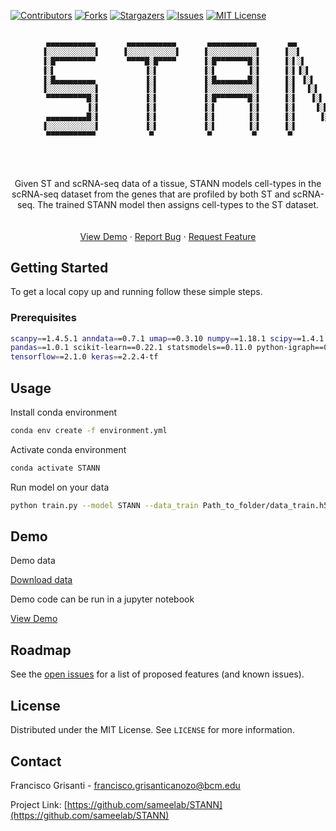 
<!-- PROJECT SHIELDS -->
<!--
*** I'm using markdown "reference style" links for readability.
*** Reference links are enclosed in brackets [ ] instead of parentheses ( ).
*** See the bottom of this document for the declaration of the reference variables
*** for contributors-url, forks-url, etc. This is an optional, concise syntax you may use.
*** https://www.markdownguide.org/basic-syntax/#reference-style-links
-->

[![Contributors][contributors-shield]][contributors-url]
[![Forks][forks-shield]][forks-url]
[![Stargazers][stars-shield]][stars-url]
[![Issues][issues-shield]][issues-url]
[![MIT License][license-shield]][license-url]


```sh

        ▄▄▄▄▄▄▄▄▄▄▄       ▄▄▄▄▄▄▄▄▄▄▄       ▄▄▄▄▄▄▄▄▄▄▄       ▄▄        ▄       ▄▄        ▄ 
       ▐░░░░░░░░░░░▌     ▐░░░░░░░░░░░▌     ▐░░░░░░░░░░░▌     ▐░░▌      ▐░▌     ▐░░▌      ▐░▌
       ▐░█▀▀▀▀▀▀▀▀▀       ▀▀▀▀█░█▀▀▀▀      ▐░█▀▀▀▀▀▀▀█░▌     ▐░▌░▌     ▐░▌     ▐░▌░▌     ▐░▌
       ▐░▌                    ▐░▌          ▐░▌       ▐░▌     ▐░▌▐░▌    ▐░▌     ▐░▌▐░▌    ▐░▌
       ▐░█▄▄▄▄▄▄▄▄▄           ▐░▌          ▐░█▄▄▄▄▄▄▄█░▌     ▐░▌ ▐░▌   ▐░▌     ▐░▌ ▐░▌   ▐░▌
       ▐░░░░░░░░░░░▌          ▐░▌          ▐░░░░░░░░░░░▌     ▐░▌  ▐░▌  ▐░▌     ▐░▌  ▐░▌  ▐░▌
        ▀▀▀▀▀▀▀▀▀█░▌          ▐░▌          ▐░█▀▀▀▀▀▀▀█░▌     ▐░▌   ▐░▌ ▐░▌     ▐░▌   ▐░▌ ▐░▌
                 ▐░▌          ▐░▌          ▐░▌       ▐░▌     ▐░▌    ▐░▌▐░▌     ▐░▌    ▐░▌▐░▌
        ▄▄▄▄▄▄▄▄▄█░▌          ▐░▌          ▐░▌       ▐░▌     ▐░▌     ▐░▐░▌     ▐░▌     ▐░▐░▌
       ▐░░░░░░░░░░░▌          ▐░▌          ▐░▌       ▐░▌     ▐░▌      ▐░░▌     ▐░▌      ▐░░▌
        ▀▀▀▀▀▀▀▀▀▀▀            ▀            ▀         ▀       ▀        ▀▀       ▀        ▀▀ 
                                                                                     
```

<!-- PROJECT LOGO -->

<br />

<p align="center">
  
  <a href="https://github.com/github_username/repo_name">
    
   
  </a>

  <p align="center">
     Given ST and scRNA-seq data of a tissue, STANN models cell-types in the scRNA-seq dataset from the genes that are profiled by both ST and scRNA-seq. The trained STANN model then assigns cell-types to the ST dataset.
    <br />
    <br />
    <br />
    <a href="https://github.com/sameelab/STANN/notebooks/demo.ipynb">View Demo</a>
    ·
    <a href="https://github.com/sameelab/STANN/issues">Report Bug</a>
    ·
    <a href="https://github.com/sameelab/STANN/issues">Request Feature</a>
  </p>
</p>


<!-- GETTING STARTED -->

## Getting Started

To get a local copy up and running follow these simple steps.

### Prerequisites

```sh
scanpy==1.4.5.1 anndata==0.7.1 umap==0.3.10 numpy==1.18.1 scipy==1.4.1 
pandas==1.0.1 scikit-learn==0.22.1 statsmodels==0.11.0 python-igraph==0.8.0 
tensorflow==2.1.0 keras==2.2.4-tf
```


<!-- USAGE EXAMPLES -->

## Usage

Install conda environment

```sh
conda env create -f environment.yml
```

Activate conda environment 

```sh
conda activate STANN
```

Run model on your data

```sh
python train.py --model STANN --data_train Path_to_folder/data_train.h5ad --data_predict Path_to_folder/data_predict.h5ad --output Path_to_Output_folder/
```

## Demo

Demo data 

<p>
  <p>
    <a href="link to download data">Download data</a>
  </p>
</p>

Demo code can be run in a jupyter notebook

<p>
  <p>
    <a href="https://github.com/sameelab/STANN/notebooks/demo.ipynb">View Demo</a>
  </p>
</p>


<!-- ROADMAP -->
## Roadmap

See the [open issues](https://github.com/sameelab/STANN/issues) for a list of proposed features (and known issues).


<!-- LICENSE -->
## License

Distributed under the MIT License. See `LICENSE` for more information.



<!-- CONTACT -->
## Contact

Francisco Grisanti - francisco.grisanticanozo@bcm.edu

Project Link: [https://github.com/sameelab/STANN](https://github.com/sameelab/STANN)





<!-- MARKDOWN LINKS & IMAGES -->
<!-- https://www.markdownguide.org/basic-syntax/#reference-style-links -->
[contributors-shield]: https://img.shields.io/github/contributors/sameelab/STANN.svg?style=flat-square
[contributors-url]: https://github.com/sameelab/STANN/graphs/contributors
[forks-shield]: https://img.shields.io/github/forks/sameelab/STANN.svg?style=flat-square
[forks-url]: https://github.com/sameelab/STANN/network/members
[stars-shield]: https://img.shields.io/github/stars/sameelab/STANN.svg?style=flat-square
[stars-url]: https://github.com/sameelab/STANN/stargazers
[issues-shield]: https://img.shields.io/github/issues/sameelab/STANN.svg?style=flat-square
[issues-url]: https://github.com/sameelab/STANN/issues
[license-shield]: https://img.shields.io/github/license/sameelab/STANN.svg?style=flat-square
[license-url]: https://github.com/sameelab/STANN/blob/master/LICENSE.txt
